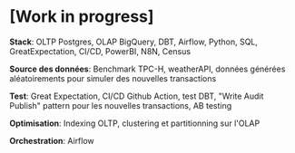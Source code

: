 # [Work in progress]

**Stack**: OLTP Postgres, OLAP BigQuery, DBT, Airflow, Python, SQL, GreatExpectation, CI/CD, PowerBI, N8N, Census

**Source des données**: Benchmark TPC-H, weatherAPI, données générées aléatoirements pour simuler des nouvelles transactions

**Test**: Great Expectation, CI/CD Github Action, test DBT, "Write Audit Publish" pattern pour les nouvelles transactions, AB testing

**Optimisation**: Indexing OLTP, clustering et partitionning sur l'OLAP

**Orchestration**: Airflow
